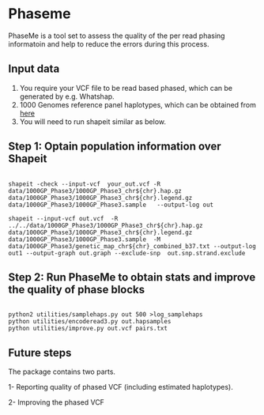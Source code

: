 Phaseme
======

PhaseMe is a tool set to assess the quality of the per read phasing informatoin and help to reduce the errors during this process.


## Input data

1. You require your VCF file to be read based phased, which can be generated by e.g. Whatshap. 
2. 1000 Genomes reference panel haplotypes, which can be obtained from [here](https://mathgen.stats.ox.ac.uk/impute/1000GP_Phase3.html)
3. You will need to run shapeit similar as below.




## Step 1: Optain population information over Shapeit


```

shapeit -check --input-vcf  your_out.vcf -R data/1000GP_Phase3/1000GP_Phase3_chr${chr}.hap.gz  data/1000GP_Phase3/1000GP_Phase3_chr${chr}.legend.gz  data/1000GP_Phase3/1000GP_Phase3.sample   --output-log out

shapeit --input-vcf out.vcf  -R ../../data/1000GP_Phase3/1000GP_Phase3_chr${chr}.hap.gz  data/1000GP_Phase3/1000GP_Phase3_chr${chr}.legend.gz  data/1000GP_Phase3/1000GP_Phase3.sample  -M data/1000GP_Phase3/genetic_map_chr${chr}_combined_b37.txt --output-log out1 --output-graph out.graph --exclude-snp  out.snp.strand.exclude

```



## Step 2: Run PhaseMe to obtain stats and improve the quality of phase blocks

```

python2 utilities/samplehaps.py out 500 >log_samplehaps
python utilities/encoderead3.py out.hapsamples
python utilities/improve.py out.vcf pairs.txt
```

## Future steps

The package contains two parts.


1- Reporting quality of phased VCF (including estimated haplotypes).

2- Improving the phased VCF 


